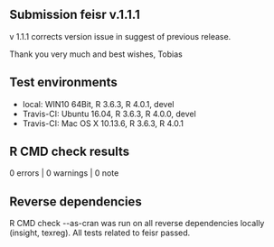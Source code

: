 ## Submission feisr v.1.1.1
v 1.1.1 corrects version issue in suggest of previous release.

Thank you very much and best wishes, Tobias

## Test environments
* local: WIN10 64Bit, R 3.6.3, R 4.0.1, devel
* Travis-CI: Ubuntu 16.04, R 3.6.3, R 4.0.0, devel
* Travis-CI: Mac OS X 10.13.6, R 3.6.3, R 4.0.1

## R CMD check results

0 errors | 0 warnings | 0 note

## Reverse dependencies

R CMD check --as-cran was run on all reverse dependencies locally (insight, texreg). All tests related to feisr passed.


